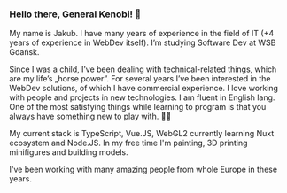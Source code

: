 ### Hello there, General Kenobi! 👋

My name is Jakub. I have many years of experience in the field of IT (+4 years of experience in WebDev itself). I’m studying Software Dev at WSB Gdańsk.

Since I was a child, I’ve been dealing with technical-related things, which are my life’s „horse power”. For several years I’ve been interested in the WebDev solutions, of which I have commercial experience. I love working with people and projects in new technologies. I am fluent in English lang. One of the most satisfying things while learning to program is that you always have something new to play with. 🐱‍👤

My current stack is TypeScript, Vue.JS, WebGL2 currently learning Nuxt ecosystem and Node.JS. In my free time I'm painting, 3D printing minifigures and building models.

I've been working with many amazing people from whole Europe in these years.

<!--
**Nigtellios/Nigtellios** is a ✨ _special_ ✨ repository because its `README.md` (this file) appears on your GitHub profile.
